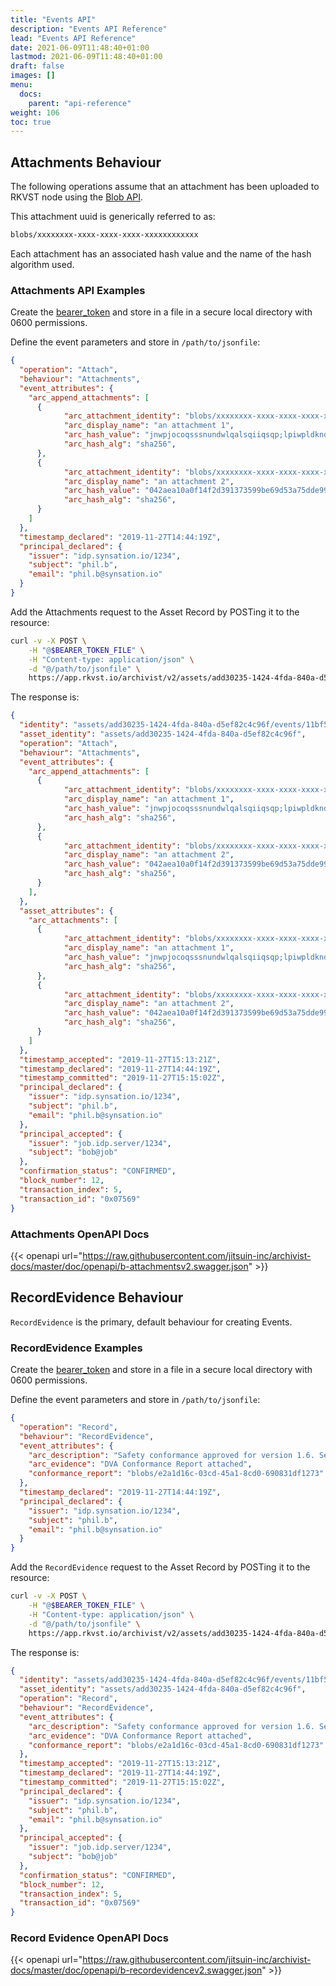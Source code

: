 ```yaml
---
title: "Events API"
description: "Events API Reference"
lead: "Events API Reference"
date: 2021-06-09T11:48:40+01:00
lastmod: 2021-06-09T11:48:40+01:00
draft: false
images: []
menu: 
  docs:
    parent: "api-reference"
weight: 106
toc: true
---
```


## Attachments Behaviour

The following operations assume that an attachment has been uploaded to RKVST node using the [Blob API](../blobs-api). 

This attachment uuid is generically referred to as:

```bash
blobs/xxxxxxxx-xxxx-xxxx-xxxx-xxxxxxxxxxxx
```

Each attachment has an associated hash value and the name of the hash algorithm used.

### Attachments API Examples

Create the [bearer_token](../../setup-and-administration/getting-access-tokens-using-client-secret) and store in a file in a secure local directory with 0600 permissions.

Define the event parameters and store in `/path/to/jsonfile`:

```json
{
  "operation": "Attach",
  "behaviour": "Attachments",
  "event_attributes": {
    "arc_append_attachments": [
      {
            "arc_attachment_identity": "blobs/xxxxxxxx-xxxx-xxxx-xxxx-xxxxxxxxxxxx",
            "arc_display_name": "an attachment 1",
            "arc_hash_value": "jnwpjocoqsssnundwlqalsqiiqsqp;lpiwpldkndwwlskqaalijopjkokkkojijl",
            "arc_hash_alg": "sha256",
      },
      {
            "arc_attachment_identity": "blobs/xxxxxxxx-xxxx-xxxx-xxxx-xxxxxxxxxxxx",
            "arc_display_name": "an attachment 2",
            "arc_hash_value": "042aea10a0f14f2d391373599be69d53a75dde9951fc3d3cd10b6100aa7a9f24",
            "arc_hash_alg": "sha256",
      }
    ]
  },
  "timestamp_declared": "2019-11-27T14:44:19Z",
  "principal_declared": {
    "issuer": "idp.synsation.io/1234",
    "subject": "phil.b",
    "email": "phil.b@synsation.io"
  }
}
```

Add the Attachments request to the Asset Record by POSTing it to the resource:

```bash
curl -v -X POST \
    -H "@$BEARER_TOKEN_FILE" \
    -H "Content-type: application/json" \
    -d "@/path/to/jsonfile" \
    https://app.rkvst.io/archivist/v2/assets/add30235-1424-4fda-840a-d5ef82c4c96f/events
```

The response is:

```json
{
  "identity": "assets/add30235-1424-4fda-840a-d5ef82c4c96f/events/11bf5b37-e0b8-42e0-8dcf-dc8c4aefc000",
  "asset_identity": "assets/add30235-1424-4fda-840a-d5ef82c4c96f",
  "operation": "Attach",
  "behaviour": "Attachments",
  "event_attributes": {
    "arc_append_attachments": [
      {
            "arc_attachment_identity": "blobs/xxxxxxxx-xxxx-xxxx-xxxx-xxxxxxxxxxxx",
            "arc_display_name": "an attachment 1",
            "arc_hash_value": "jnwpjocoqsssnundwlqalsqiiqsqp;lpiwpldkndwwlskqaalijopjkokkkojijl",
            "arc_hash_alg": "sha256",
      },
      {
            "arc_attachment_identity": "blobs/xxxxxxxx-xxxx-xxxx-xxxx-xxxxxxxxxxxx",
            "arc_display_name": "an attachment 2",
            "arc_hash_value": "042aea10a0f14f2d391373599be69d53a75dde9951fc3d3cd10b6100aa7a9f24",
            "arc_hash_alg": "sha256",
      }
    ],
  },
  "asset_attributes": {
    "arc_attachments": [
      {
            "arc_attachment_identity": "blobs/xxxxxxxx-xxxx-xxxx-xxxx-xxxxxxxxxxxx",
            "arc_display_name": "an attachment 1",
            "arc_hash_value": "jnwpjocoqsssnundwlqalsqiiqsqp;lpiwpldkndwwlskqaalijopjkokkkojijl",
            "arc_hash_alg": "sha256",
      },
      {
            "arc_attachment_identity": "blobs/xxxxxxxx-xxxx-xxxx-xxxx-xxxxxxxxxxxx",
            "arc_display_name": "an attachment 2",
            "arc_hash_value": "042aea10a0f14f2d391373599be69d53a75dde9951fc3d3cd10b6100aa7a9f24",
            "arc_hash_alg": "sha256",
      }
    ]
  },
  "timestamp_accepted": "2019-11-27T15:13:21Z",
  "timestamp_declared": "2019-11-27T14:44:19Z",
  "timestamp_committed": "2019-11-27T15:15:02Z",
  "principal_declared": {
    "issuer": "idp.synsation.io/1234",
    "subject": "phil.b",
    "email": "phil.b@synsation.io"
  },
  "principal_accepted": {
    "issuer": "job.idp.server/1234",
    "subject": "bob@job"
  },
  "confirmation_status": "CONFIRMED",
  "block_number": 12,
  "transaction_index": 5,
  "transaction_id": "0x07569"
}
```

### Attachments OpenAPI Docs

{{< openapi url="https://raw.githubusercontent.com/jitsuin-inc/archivist-docs/master/doc/openapi/b-attachmentsv2.swagger.json" >}}

## RecordEvidence Behaviour

`RecordEvidence` is the primary, default behaviour for creating Events.

### RecordEvidence Examples

Create the [bearer_token](../../setup-and-administration/getting-access-tokens-using-client-secret) and store in a file in a secure local directory with 0600 permissions.

Define the event parameters and store in `/path/to/jsonfile`:

```json
{
  "operation": "Record",
  "behaviour": "RecordEvidence",
  "event_attributes": {
    "arc_description": "Safety conformance approved for version 1.6. See attached conformance report",
    "arc_evidence": "DVA Conformance Report attached",
    "conformance_report": "blobs/e2a1d16c-03cd-45a1-8cd0-690831df1273"
  },
  "timestamp_declared": "2019-11-27T14:44:19Z",
  "principal_declared": {
    "issuer": "idp.synsation.io/1234",
    "subject": "phil.b",
    "email": "phil.b@synsation.io"
  }
}
```
Add the `RecordEvidence` request to the Asset Record by POSTing it to the resource:

```bash
curl -v -X POST \
    -H "@$BEARER_TOKEN_FILE" \
    -H "Content-type: application/json" \
    -d "@/path/to/jsonfile" \
    https://app.rkvst.io/archivist/v2/assets/add30235-1424-4fda-840a-d5ef82c4c96f/events
```

The response is:

```json
{
  "identity": "assets/add30235-1424-4fda-840a-d5ef82c4c96f/events/11bf5b37-e0b8-42e0-8dcf-dc8c4aefc000",
  "asset_identity": "assets/add30235-1424-4fda-840a-d5ef82c4c96f",
  "operation": "Record",
  "behaviour": "RecordEvidence",
  "event_attributes": {
    "arc_description": "Safety conformance approved for version 1.6. See attached conformance report",
    "arc_evidence": "DVA Conformance Report attached",
    "conformance_report": "blobs/e2a1d16c-03cd-45a1-8cd0-690831df1273"
  },
  "timestamp_accepted": "2019-11-27T15:13:21Z",
  "timestamp_declared": "2019-11-27T14:44:19Z",
  "timestamp_committed": "2019-11-27T15:15:02Z",
  "principal_declared": {
    "issuer": "idp.synsation.io/1234",
    "subject": "phil.b",
    "email": "phil.b@synsation.io"
  },
  "principal_accepted": {
    "issuer": "job.idp.server/1234",
    "subject": "bob@job"
  },
  "confirmation_status": "CONFIRMED",
  "block_number": 12,
  "transaction_index": 5,
  "transaction_id": "0x07569"
}
```

### Record Evidence OpenAPI Docs

{{< openapi url="https://raw.githubusercontent.com/jitsuin-inc/archivist-docs/master/doc/openapi/b-recordevidencev2.swagger.json" >}}